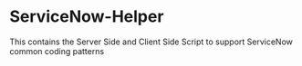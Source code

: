 # ServiceNow-Helper
This contains the Server Side and Client Side Script to support ServiceNow common coding patterns
